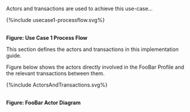 

Actors and transactions are used to achieve this use-case...

<div>
{%include usecase1-processflow.svg%}
</div>
<br clear="all">

**Figure: Use Case 1 Process Flow**

This section defines the actors and transactions in this implementation guide.

Figure below shows the actors directly
involved in the FooBar 
Profile and the relevant transactions between them.

<div>
{%include ActorsAndTransactions.svg%}
</div>
<br clear="all">

**Figure: FooBar Actor Diagram**


